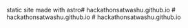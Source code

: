 static site made with astro#   h a c k a t h o n s a t w a s h u . g i t h u b . i o  
 #   h a c k a t h o n s a t w a s h u . g i t h u b . i o  
 #   h a c k a t h o n s a t w a s h u . g i t h u b . i o  
 